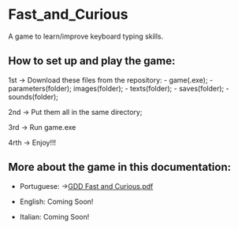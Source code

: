 # Fast_and_Curious
  A game to learn/improve keyboard typing skills.

## How to set up and play the game:
 1st -> Download these files from the repository: 
            - game(.exe); - parameters(folder); images(folder); - texts(folder); - saves(folder); - sounds(folder);
 
 2nd -> Put them all in the same directory;
 
 3rd -> Run game.exe
 
 4rth -> Enjoy!!!
 
## More about the game in this documentation:
  - Portuguese:
    ->[GDD Fast and Curious.pdf](https://github.com/RaffaeleFiorillo/Fast_and_Curious/files/6411915/GDD.Fast.and.Curious.pdf)
    
 - English:
    Coming Soon!
    
 - Italian:
    Coming Soon!

